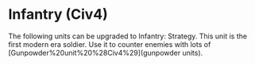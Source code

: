 # Infantry (Civ4)

The following units can be upgraded to Infantry:
Strategy.
This unit is the first modern era soldier. Use it to counter enemies with lots of [Gunpowder%20unit%20%28Civ4%29](gunpowder units).